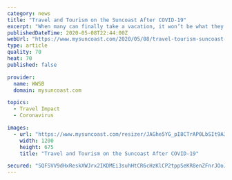 ```yaml
---
category: news
title: "Travel and Tourism on the Suncoast After COVID-19"
excerpt: "When many can finally take a vacation, it won’t be what they’re expecting or even close to how things used to be as warnings will be displayed and other safety measures are put in place."
publishedDateTime: 2020-05-08T22:44:00Z
webUrl: "https://www.mysuncoast.com/2020/05/08/travel-tourism-suncoast-after-covid-/"
type: article
quality: 70
heat: 70
published: false

provider:
  name: WWSB
  domain: mysuncoast.com

topics:
  - Travel Impact
  - Coronavirus

images:
  - url: "https://www.mysuncoast.com/resizer/JAGhe5YG_pI8CTrAP0LbSIt9A3s=/1200x0/arc-anglerfish-arc2-prod-raycom.s3.amazonaws.com/public/AOYWROWKINDXZCBN44GWEPPPYM.png"
    width: 1200
    height: 675
    title: "Travel and Tourism on the Suncoast After COVID-19"

secured: "SQFSVV9dHxReskXWJrx2IKDMEi3suhHtCR6cHzKlCP2tppSeKR8enZFnrJOoJQ+dcb6WkW0dOFUeACgbxv5IQiXuySxfa/SEzGM1YMFfnRbxvj20O9XzeSyheWveiCZ9/Jcjur6agFXsEOGKgvsZoYnoHbc8hxZDOIFhMhCufUiijoXMYNzLmwgCvpI+9AD/xTXGixwiUOxdvUXIQQ8Y3ew2E6fGyT9gfhyTk1GpENJMBVyT1q3P/FAFKEOPi++YR/DFbl4PNu8rFEQxGPHbIvMb2zUdP1XoEU9JiMlQ/ddANrzD6YoGglaPlC3a+/ZSMuRo0P9jdi8yZ+Y2sMFiTtE61ca7qxsZQP/sSKsPhnvyC3nYfMkBMjviTgcFqy5abs5zlGsCLy/IPKiDfJNGduC1bkAvest3J6HENE+wMH0laih6Ts8G+nEwJqFU5bkKMK7H1iMaG+t2LvWmy77QDNZajaktiAzlqEOpuGVYYXo=;KvlVMM/R3dp3c4dsPMy8aA=="
---
```



